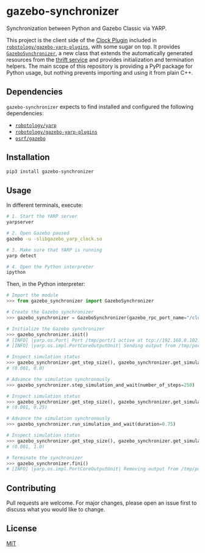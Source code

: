 # gazebo-synchronizer

Synchronization between Python and Gazebo Classic via YARP.

This project is the client side of the [Clock Plugin](https://github.com/robotology/gazebo-yarp-plugins/tree/master/plugins/clock) included in [`robotology/gazebo-yarp-plugins`](https://github.com/robotology/gazebo-yarp-plugins), with some sugar on top. It provides [`GazeboSynchronizer`](https://github.com/diegoferigo/gazebo-synchronizer/tree/main/src/gazebo), a new class that extends the automatically generated resources from the [thrift service](https://github.com/diegoferigo/gazebo-synchronizer/tree/main/src/thrift) and provides initialization and termination helpers. The main scope of this repository is providing a PyPI package for Python usage, but nothing prevents importing and using it from plain C++. 

## Dependencies

`gazebo-synchronizer` expects to find installed and configured the following dependencies:

- [`robotology/yarp`](https://github.com/robotology/yarp)
- [`robotology/gazebo-yarp-plugins`](https://github.com/robotology/gazebo-yarp-plugins)
- [`osrf/gazebo`](https://github.com/osrf/gazebo)

## Installation

```bash
pip3 install gazebo-synchronizer
```

## Usage

In different terminals, execute:


```bash
# 1. Start the YARP server
yarpserver

# 2. Open Gazebo paused
gazebo -u -slibgazebo_yarp_clock.so

# 3. Make sure that YARP is running
yarp detect

# 4. Open the Python interpreter
ipython
```

Then, in the Python interpreter:

```python
# Import the module
>>> from gazebo_synchronizer import GazeboSynchronizer

# Create the Gazebo synchronizer
>>> gazebo_synchronizer = GazeboSynchronizer(gazebo_rpc_port_name="/clock/rpc")

# Initialize the Gazebo synchronizer
>>> gazebo_synchronizer.init()
# [INFO] |yarp.os.Port| Port /tmp/port/1 active at tcp://192.168.8.102:10056/
# [INFO] |yarp.os.impl.PortCoreOutputUnit| Sending output from /tmp/port/1 to /clock/rpc using tcp

# Inspect simulation status
>>> gazebo_synchronizer.get_step_size(), gazebo_synchronizer.get_simulation_time()
# (0.001, 0.0)

# Advance the simulation synchronously
>>> gazebo_synchronizer.step_simulation_and_wait(number_of_steps=250)

# Inspect simulation status
>>> gazebo_synchronizer.get_step_size(), gazebo_synchronizer.get_simulation_time()
# (0.001, 0.25)

# Advance the simulation synchronously
>>> gazebo_synchronizer.run_simulation_and_wait(duration=0.75)

# Inspect simulation status
>>> gazebo_synchronizer.get_step_size(), gazebo_synchronizer.get_simulation_time()
# (0.001, 1.0)

# Terminate the synchronizer
>>> gazebo_synchronizer.fini()
# [INFO] |yarp.os.impl.PortCoreOutputUnit| Removing output from /tmp/port/1 to /clock/rpc
```

## Contributing

Pull requests are welcome. For major changes, please open an issue first to discuss what you would like to change.

## License

[MIT](https://choosealicense.com/licenses/mit/)
